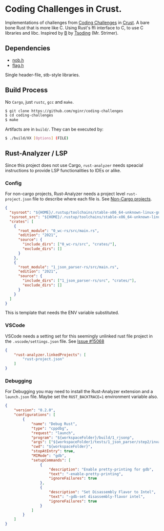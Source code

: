 # Coding Challenges in Crust.

Implementations of challenges from [Coding Challenges](https://codingchallenges.fyi/challenges/intro) in [Crust](https://github.com/tsoding/crust).
A bare bone Rust that is more like C. Using Rust's ffi interface to C, to use C libraries and libc.
Inspired by [B](https://github.com/tsoding/b) by [Tsoding](https://www.twitch.tv/tsoding) (Mr. Strimer).

## Dependencies
- [nob.h](https://github.com/tsoding/nob.h)
- [flag.h](https://github.com/tsoding/flag.h)

Single header-file, stb-style libraries.

## Build Process

No `Cargo`, just `rustc`, `gcc` and `make`.

```sh
$ git clone https://github.com/nginr/coding-challenges
$ cd coding-challenges
$ make
```

Artifacts are in `build/`. They can be executed by:

```sh
$ ./build/XX [Options] (FILE)
```

## Rust-Analyzer / LSP 

Since this project does not use Cargo, `rust-analyzer` needs speacial instructions to provide LSP functionalities
to IDEs or alike.

### Config

For non-cargo projects, Rust-Analyzer needs a project level `rust-project.json` file to describe where each file is.
See [Non-Cargo projects](https://rust-analyzer.github.io/book/non_cargo_based_projects.html).

```json
{
  "sysroot": "${HOME}/.rustup/toolchains/stable-x86_64-unknown-linux-gnu",
  "sysroot_src": "${HOME}/.rustup/toolchains/stable-x86_64-unknown-linux-gnu/lib/rustlib/src/rust/library",
  "crates": [
    {
      "root_module": "0_wc-rs/src/main.rs",
      "edition": "2021",
      "source": {
        "include_dirs": ["0_wc-rs/src", "crates/"],
        "exclude_dirs": []
      }
    },
    {
      "root_module": "1_json_parser-rs/src/main.rs",
      "edition": "2021",
      "source": {
        "include_dirs": ["1_json_parser-rs/src", "crates/"],
        "exclude_dirs": []
      }
    }
  ]
}
```

This is template that needs the ENV variable substituted.

### VSCode

VSCode needs a setting set for this seemingly unlinked rust file project in the `.vscode/settings.json` file.
See [Issue #15068](https://github.com/rust-lang/rust-analyzer/issues/15068)

```json
{
    "rust-analyzer.linkedProjects": [
        "rust-project.json"
    ]
}
```

### Debugging

For Debugging you may need to install the Rust-Analyzer extension and a `launch.json` file. Maybe set the `RUST_BACKTRACE=1` environment variable also.

```json
{
    "version": "0.2.0",
    "configurations": [
        {
            "name": "Debug Rust",
            "type": "cppdbg",
            "request": "launch",
            "program": "${workspaceFolder}/build/1_rjsonp",
            "args": ["${workspaceFolder}/tests/1_json_parser/step2/invalid.json"],
            "cwd": "${workspaceFolder}",
            "stopAtEntry": true,
            "MIMode": "gdb",
            "setupCommands": [
                {
                    "description": "Enable pretty-printing for gdb",
                    "text": "-enable-pretty-printing",
                    "ignoreFailures": true
                },
                {
                    "description": "Set Disassembly Flavor to Intel",
                    "text": "-gdb-set disassembly-flavor intel",
                    "ignoreFailures": true
                }
            ]
        }
    ]
}
```
